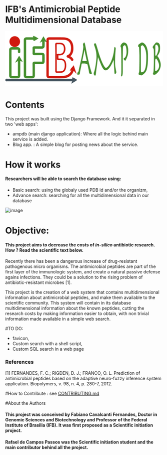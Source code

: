 # IFB's Antimicrobial Peptide Multidimensional Database

![logo](docs/Logo/logo_IFB.png)

# Contents 

This project was built using the Django Framework. And it it separated in two 'web apps': 
- ampdb (main django application): Where all the logic behind main service is added.
- Blog app. : A simple blog for posting news about the service.



# How it works

#### Researchers will be able to search the database using:
- Basic search: using the globaly used PDB id and/or the organizm, 
- Advance search: searching for all the multidimensional data in our database
 
![image](ifbAMPdb/image/demonstration.gif)


# Objective:
#### This project aims to decrease the costs of *in-silico* antibiotic research. How ? Read the scientific text below.


Recently there has been a dangerous increase of drug-resistant pathogenous micro organisms. The antimicrobial peptides are part of the first layer of the immunologic system, and create a natural passive defense agains infections.
They could be a solution to the rising problem of antibiotic-resistant microbes [1].

This project is the creation of a web system that contains multidimensional information about antimicrobial peptides, and make them available to the scientific community. This system will contain in its database multidimensional information about the known peptides, cutting the research costs by making information easier to obtain, with non trivial information made available in a simple web search.


#TO DO:
- favicon,
- Custom search with a shell script,
- Custom SQL search in a web page

### References
[1] FERNANDES, F. C.; RIGDEN, D. J.; FRANCO, O. L. Prediction of antimicrobial peptides based on the adaptive neuro-fuzzy inference system application. Biopolymers, v. 98, n. 4, p. 280-7, 2012.


#How to Contribute : see [CONTRIBUTING.md](CONTRIBUTING.md)

#About the Authors

#### This project was conceived by Fabiano Cavalcanti Fernandes, Doctor in Genomic Sciences and Biotechnology and Professor of the Federal Institute of Brasilia (IFB). It was first proposed as a Scientific initiation project. 
#### Rafael de Campos Passos was the Scientific initiation student and the main contributor behind all the project.
